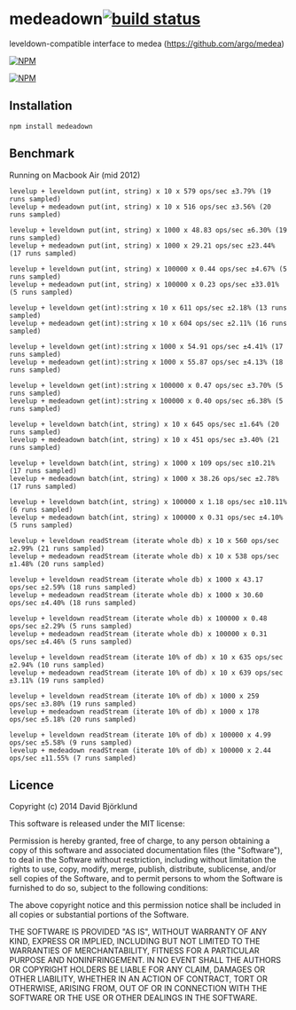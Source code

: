 # medeadown[![build status](https://secure.travis-ci.org/kesla/medeadown.svg)](http://travis-ci.org/kesla/medeadown)

leveldown-compatible interface to medea (https://github.com/argo/medea)

[![NPM](https://nodei.co/npm/medeadown.png?downloads&stars)](https://nodei.co/npm/medeadown/)

[![NPM](https://nodei.co/npm-dl/medeadown.png)](https://nodei.co/npm/medeadown/)

## Installation

```
npm install medeadown
```

## Benchmark

Running on Macbook Air (mid 2012)

```
levelup + leveldown put(int, string) x 10 x 579 ops/sec ±3.79% (19 runs sampled)
levelup + medeadown put(int, string) x 10 x 516 ops/sec ±3.56% (20 runs sampled)

levelup + leveldown put(int, string) x 1000 x 48.83 ops/sec ±6.30% (19 runs sampled)
levelup + medeadown put(int, string) x 1000 x 29.21 ops/sec ±23.44% (17 runs sampled)

levelup + leveldown put(int, string) x 100000 x 0.44 ops/sec ±4.67% (5 runs sampled)
levelup + medeadown put(int, string) x 100000 x 0.23 ops/sec ±33.01% (5 runs sampled)

levelup + leveldown get(int):string x 10 x 611 ops/sec ±2.18% (13 runs sampled)
levelup + medeadown get(int):string x 10 x 604 ops/sec ±2.11% (16 runs sampled)

levelup + leveldown get(int):string x 1000 x 54.91 ops/sec ±4.41% (17 runs sampled)
levelup + medeadown get(int):string x 1000 x 55.87 ops/sec ±4.13% (18 runs sampled)

levelup + leveldown get(int):string x 100000 x 0.47 ops/sec ±3.70% (5 runs sampled)
levelup + medeadown get(int):string x 100000 x 0.40 ops/sec ±6.38% (5 runs sampled)

levelup + leveldown batch(int, string) x 10 x 645 ops/sec ±1.64% (20 runs sampled)
levelup + medeadown batch(int, string) x 10 x 451 ops/sec ±3.40% (21 runs sampled)

levelup + leveldown batch(int, string) x 1000 x 109 ops/sec ±10.21% (17 runs sampled)
levelup + medeadown batch(int, string) x 1000 x 38.26 ops/sec ±2.78% (17 runs sampled)

levelup + leveldown batch(int, string) x 100000 x 1.18 ops/sec ±10.11% (6 runs sampled)
levelup + medeadown batch(int, string) x 100000 x 0.31 ops/sec ±4.10% (5 runs sampled)

levelup + leveldown readStream (iterate whole db) x 10 x 560 ops/sec ±2.99% (21 runs sampled)
levelup + medeadown readStream (iterate whole db) x 10 x 538 ops/sec ±1.48% (20 runs sampled)

levelup + leveldown readStream (iterate whole db) x 1000 x 43.17 ops/sec ±2.59% (18 runs sampled)
levelup + medeadown readStream (iterate whole db) x 1000 x 30.60 ops/sec ±4.40% (18 runs sampled)

levelup + leveldown readStream (iterate whole db) x 100000 x 0.48 ops/sec ±2.29% (5 runs sampled)
levelup + medeadown readStream (iterate whole db) x 100000 x 0.31 ops/sec ±4.46% (5 runs sampled)

levelup + leveldown readStream (iterate 10% of db) x 10 x 635 ops/sec ±2.94% (10 runs sampled)
levelup + medeadown readStream (iterate 10% of db) x 10 x 639 ops/sec ±3.11% (19 runs sampled)

levelup + leveldown readStream (iterate 10% of db) x 1000 x 259 ops/sec ±3.80% (19 runs sampled)
levelup + medeadown readStream (iterate 10% of db) x 1000 x 178 ops/sec ±5.18% (20 runs sampled)

levelup + leveldown readStream (iterate 10% of db) x 100000 x 4.99 ops/sec ±5.58% (9 runs sampled)
levelup + medeadown readStream (iterate 10% of db) x 100000 x 2.44 ops/sec ±11.55% (7 runs sampled)
```

## Licence

Copyright (c) 2014 David Björklund

This software is released under the MIT license:

Permission is hereby granted, free of charge, to any person obtaining a copy
of this software and associated documentation files (the "Software"), to deal
in the Software without restriction, including without limitation the rights
to use, copy, modify, merge, publish, distribute, sublicense, and/or sell
copies of the Software, and to permit persons to whom the Software is
furnished to do so, subject to the following conditions:

The above copyright notice and this permission notice shall be included in
all copies or substantial portions of the Software.

THE SOFTWARE IS PROVIDED "AS IS", WITHOUT WARRANTY OF ANY KIND, EXPRESS OR
IMPLIED, INCLUDING BUT NOT LIMITED TO THE WARRANTIES OF MERCHANTABILITY,
FITNESS FOR A PARTICULAR PURPOSE AND NONINFRINGEMENT. IN NO EVENT SHALL THE
AUTHORS OR COPYRIGHT HOLDERS BE LIABLE FOR ANY CLAIM, DAMAGES OR OTHER
LIABILITY, WHETHER IN AN ACTION OF CONTRACT, TORT OR OTHERWISE, ARISING FROM,
OUT OF OR IN CONNECTION WITH THE SOFTWARE OR THE USE OR OTHER DEALINGS IN
THE SOFTWARE.

